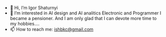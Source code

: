 - 👋 Hi, I’m Igor Shaturnyi
- 👀 I’m interested in AI design and AI analitics
Electronic and Programmer
I became a pensioner. And I am only glad that I can devote more time to my hobbies....  
- 📫 How to reach me: ishbkc@gmail.com



<!---
IgorShatur/IgorShatur is a ✨ special ✨ repository because its `README.md` (this file) appears on your GitHub profile.
You can click the Preview link to take a look at your changes.
--->
